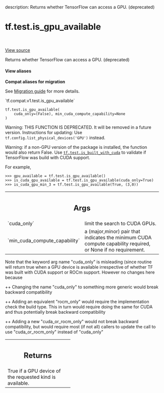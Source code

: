description: Returns whether TensorFlow can access a GPU. (deprecated)

<div itemscope itemtype="http://developers.google.com/ReferenceObject">
<meta itemprop="name" content="tf.test.is_gpu_available" />
<meta itemprop="path" content="Stable" />
</div>

# tf.test.is_gpu_available

<!-- Insert buttons and diff -->

<table class="tfo-notebook-buttons tfo-api nocontent" align="left">

</table>

<a target="_blank" href="/code/stable/tensorflow/python/framework/test_util.py">View source</a>



Returns whether TensorFlow can access a GPU. (deprecated)

<section class="expandable">
  <h4 class="showalways">View aliases</h4>
  <p>
<b>Compat aliases for migration</b>
<p>See
<a href="https://www.tensorflow.org/guide/migrate">Migration guide</a> for
more details.</p>
<p>`tf.compat.v1.test.is_gpu_available`</p>
</p>
</section>

<pre class="devsite-click-to-copy prettyprint lang-py tfo-signature-link">
<code>tf.test.is_gpu_available(
    cuda_only=(False), min_cuda_compute_capability=None
)
</code></pre>



<!-- Placeholder for "Used in" -->

Warning: THIS FUNCTION IS DEPRECATED. It will be removed in a future version.
Instructions for updating:
Use `tf.config.list_physical_devices('GPU')` instead.

Warning: if a non-GPU version of the package is installed, the function would
also return False. Use <a href="../../tf/test/is_built_with_cuda.md"><code>tf.test.is_built_with_cuda</code></a> to validate if TensorFlow
was build with CUDA support.

For example,
```
>>> gpu_available = tf.test.is_gpu_available()
>>> is_cuda_gpu_available = tf.test.is_gpu_available(cuda_only=True)
>>> is_cuda_gpu_min_3 = tf.test.is_gpu_available(True, (3,0))
```

<!-- Tabular view -->
 <table class="responsive fixed orange">
<colgroup><col width="214px"><col></colgroup>
<tr><th colspan="2"><h2 class="add-link">Args</h2></th></tr>

<tr>
<td>
`cuda_only`
</td>
<td>
limit the search to CUDA GPUs.
</td>
</tr><tr>
<td>
`min_cuda_compute_capability`
</td>
<td>
a (major,minor) pair that indicates the minimum
CUDA compute capability required, or None if no requirement.
</td>
</tr>
</table>


Note that the keyword arg name "cuda_only" is misleading (since routine will
return true when a GPU device is available irrespective of whether TF was
built with CUDA support or ROCm support. However no changes here because

++ Changing the name "cuda_only" to something more generic would break
   backward compatibility

++ Adding an equivalent "rocm_only" would require the implementation check
   the build type. This in turn would require doing the same for CUDA and thus
   potentially break backward compatibility

++ Adding a new "cuda_or_rocm_only" would not break backward compatibility,
   but would require most (if not all) callers to update the call to use
   "cuda_or_rocm_only" instead of "cuda_only"

<!-- Tabular view -->
 <table class="responsive fixed orange">
<colgroup><col width="214px"><col></colgroup>
<tr><th colspan="2"><h2 class="add-link">Returns</h2></th></tr>
<tr class="alt">
<td colspan="2">
True if a GPU device of the requested kind is available.
</td>
</tr>

</table>


